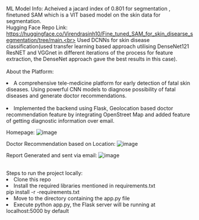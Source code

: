 ML Model Info: Acheived a jacard index of 0.801 for segmentation , finetuned SAM which is a VIT based model on the skin data for segmentation.<br>
Hugging Face Repo Link: https://huggingface.co/Virendrasinh10/Fine_tuned_SAM_for_skin_disearse_segmentation/tree/main.<br>
Used DCNNs for skin disease classification(used transfer learning based approach utilising DenseNet121 ResNET and VGGnet in different iterations of the process for feature extraction, the DenseNet approach gave the best results in this case).<br><br>
About the Platform:<br>
<li>A comprehensive tele-medicine platform for early detection of fatal skin diseases. Using powerful CNN models to diagnose possibility of fatal diseases and generate doctor recommendations.</li><br>
<li>Implemented the backend using Flask, Geolocation based doctor recommendation feature by integrating OpenStreet Map and added feature of getting diagnostic information over email. </li>


Homepage:
![image](https://github.com/user-attachments/assets/a04b21c5-2640-4bb6-aa2f-869cf7e7b88a)

Doctor Recommendation based on Location: 
![image](https://github.com/user-attachments/assets/ddafda3a-b217-4fde-a827-b38ed10ceef9)

Report Generated and sent via email:
![image](https://github.com/user-attachments/assets/e2295ee5-b0c2-4f95-ab93-15843d41fbb4)

<br>
Steps to run the project locally:
<li>Clone this repo</li>
<li>Install the required libraries mentioned in requirements.txt <br>
pip install -r -requirements.txt</li>
<li>Move to the directory containing the app.py file</li>
<li>Execute python app.py, the Flask server will be running at localhost:5000 by default</li>
<br>
